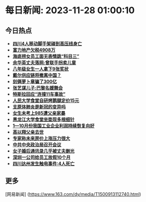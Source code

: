 
# 每日新闻: 2023-11-28 01:00:10
## 今日热点

- **[四川4人移动脚手架碰到高压线身亡](https://www.163.com/search?keyword=%E5%9B%9B%E5%B7%9D4%E4%BA%BA%E7%A7%BB%E5%8A%A8%E8%84%9A%E6%89%8B%E6%9E%B6%E7%A2%B0%E5%88%B0%E9%AB%98%E5%8E%8B%E7%BA%BF%E8%BA%AB%E4%BA%A1)**
- **[富力地产欠税4908万](https://www.163.com/search?keyword=%E5%AF%8C%E5%8A%9B%E5%9C%B0%E4%BA%A7%E6%AC%A0%E7%A8%8E4908%E4%B8%87)**
- **[海底捞女员工面无表情跳“科目三”](https://www.163.com/search?keyword=%E6%B5%B7%E5%BA%95%E6%8D%9E%E5%A5%B3%E5%91%98%E5%B7%A5%E9%9D%A2%E6%97%A0%E8%A1%A8%E6%83%85%E8%B7%B3%E2%80%9C%E7%A7%91%E7%9B%AE%E4%B8%89%E2%80%9D)**
- **[余华英丈夫落网:曾联手拐卖儿童](https://www.163.com/search?keyword=%E4%BD%99%E5%8D%8E%E8%8B%B1%E4%B8%88%E5%A4%AB%E8%90%BD%E7%BD%91+%E6%9B%BE%E8%81%94%E6%89%8B%E6%8B%90%E5%8D%96%E5%84%BF%E7%AB%A5)**
- **[八年级女生一人拿下9张奖状](https://www.163.com/search?keyword=%E5%85%AB%E5%B9%B4%E7%BA%A7%E5%A5%B3%E7%94%9F%E4%B8%80%E4%BA%BA%E6%8B%BF%E4%B8%8B9%E5%BC%A0%E5%A5%96%E7%8A%B6)**
- **[戴尔供应链将撤离中国？](https://www.163.com/search?keyword=%E6%88%B4%E5%B0%94%E4%BE%9B%E5%BA%94%E9%93%BE%E5%B0%86%E6%92%A4%E7%A6%BB%E4%B8%AD%E5%9B%BD%EF%BC%9F)**
- **[刻俩萝卜章骗了300亿](https://www.163.com/search?keyword=%E5%88%BB%E4%BF%A9%E8%90%9D%E5%8D%9C%E7%AB%A0%E9%AA%97%E4%BA%86300%E4%BA%BF)**
- **[张艺谋儿子:巴黎名媛舞会](https://www.163.com/search?keyword=%E5%BC%A0%E8%89%BA%E8%B0%8B%E5%84%BF%E5%AD%90+%E5%B7%B4%E9%BB%8E%E5%90%8D%E5%AA%9B%E8%88%9E%E4%BC%9A)**
- **[特斯拉回应“连撞11车事故”](https://www.163.com/search?keyword=%E7%89%B9%E6%96%AF%E6%8B%89%E5%9B%9E%E5%BA%94%E2%80%9C%E8%BF%9E%E6%92%9E11%E8%BD%A6%E4%BA%8B%E6%95%85%E2%80%9D)**
- **[人民大学食堂自研烤鹅腿定价15元](https://www.163.com/search?keyword=%E4%BA%BA%E6%B0%91%E5%A4%A7%E5%AD%A6%E9%A3%9F%E5%A0%82%E8%87%AA%E7%A0%94%E7%83%A4%E9%B9%85%E8%85%BF%E5%AE%9A%E4%BB%B715%E5%85%83)**
- **[支原体肺炎是新冠的变异吗](https://www.163.com/search?keyword=%E6%94%AF%E5%8E%9F%E4%BD%93%E8%82%BA%E7%82%8E%E6%98%AF%E6%96%B0%E5%86%A0%E7%9A%84%E5%8F%98%E5%BC%82%E5%90%97)**
- **[女生未考上985遭父亲家暴](https://www.163.com/search?keyword=%E5%A5%B3%E7%94%9F%E6%9C%AA%E8%80%83%E4%B8%8A985%E9%81%AD%E7%88%B6%E4%BA%B2%E5%AE%B6%E6%9A%B4)**
- **[黑龙江大学食堂坐垫现多根细针](https://www.163.com/search?keyword=%E9%BB%91%E9%BE%99%E6%B1%9F%E5%A4%A7%E5%AD%A6%E9%A3%9F%E5%A0%82%E5%9D%90%E5%9E%AB%E7%8E%B0%E5%A4%9A%E6%A0%B9%E7%BB%86%E9%92%88)**
- **[1—10月份我国工业企业利润持续恢复向好](https://www.163.com/search?keyword=1%E2%80%9410%E6%9C%88%E4%BB%BD%E6%88%91%E5%9B%BD%E5%B7%A5%E4%B8%9A%E4%BC%81%E4%B8%9A%E5%88%A9%E6%B6%A6%E6%8C%81%E7%BB%AD%E6%81%A2%E5%A4%8D%E5%90%91%E5%A5%BD)**
- **[高以翔父亲去世](https://www.163.com/search?keyword=%E9%AB%98%E4%BB%A5%E7%BF%94%E7%88%B6%E4%BA%B2%E5%8E%BB%E4%B8%96)**
- **[专家称未来房价上涨压力很大](https://www.163.com/search?keyword=%E4%B8%93%E5%AE%B6%E7%A7%B0%E6%9C%AA%E6%9D%A5%E6%88%BF%E4%BB%B7%E4%B8%8A%E6%B6%A8%E5%8E%8B%E5%8A%9B%E5%BE%88%E5%A4%A7)**
- **[中共中央政治局召开会议](https://www.163.com/search?keyword=%E4%B8%AD%E5%85%B1%E4%B8%AD%E5%A4%AE%E6%94%BF%E6%B2%BB%E5%B1%80%E5%8F%AC%E5%BC%80%E4%BC%9A%E8%AE%AE)**
- **[女子婚后通讯录几乎被丈夫删光](https://www.163.com/search?keyword=%E5%A5%B3%E5%AD%90%E5%A9%9A%E5%90%8E%E9%80%9A%E8%AE%AF%E5%BD%95%E5%87%A0%E4%B9%8E%E8%A2%AB%E4%B8%88%E5%A4%AB%E5%88%A0%E5%85%89)**
- **[深圳一公司给员工放假10个月](https://www.163.com/search?keyword=%E6%B7%B1%E5%9C%B3%E4%B8%80%E5%85%AC%E5%8F%B8%E7%BB%99%E5%91%98%E5%B7%A5%E6%94%BE%E5%81%8710%E4%B8%AA%E6%9C%88)**
- **[四川达州发生触电事件:4人死亡](https://www.163.com/search?keyword=%E5%9B%9B%E5%B7%9D%E8%BE%BE%E5%B7%9E%E5%8F%91%E7%94%9F%E8%A7%A6%E7%94%B5%E4%BA%8B%E4%BB%B6+4%E4%BA%BA%E6%AD%BB%E4%BA%A1)**

## 更多
[网易新闻] (https://www.163.com/dy/media/T1500913112740.html)
